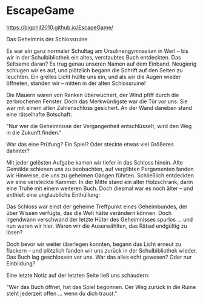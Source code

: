 # EscapeGame
https://bigphil2010.github.io/EscapeGame/

Das Geheimnis der Schlossruine

Es war ein ganz normaler Schultag am Ursulinengymnasium in Werl – bis wir in der Schulbibliothek ein altes, verstaubtes Buch entdeckten. Das Seltsame daran? Es trug genau unseren Namen auf dem Einband. Neugierig schlugen wir es auf, und plötzlich begann die Schrift auf den Seiten zu leuchten. Ein grelles Licht hüllte uns ein, und als wir die Augen wieder öffneten, standen wir – mitten in der alten Schlossruine!

Die Mauern waren von Ranken überwuchert, der Wind pfiff durch die zerbrochenen Fenster. Doch das Merkwürdigste war die Tür vor uns: Sie war mit einem alten Zahlenschloss gesichert. An der Wand daneben stand eine rätselhafte Botschaft:

"Nur wer die Geheimnisse der Vergangenheit entschlüsselt, wird den Weg in die Zukunft finden."

War das eine Prüfung? Ein Spiel? Oder steckte etwas viel Größeres dahinter?

Mit jeder gelösten Aufgabe kamen wir tiefer in das Schloss hinein. Alte Gemälde schienen uns zu beobachten, auf vergilbten Pergamenten fanden wir Hinweise, die uns zu geheimen Gängen führten. Schließlich entdeckten wir eine versteckte Kammer. In der Mitte stand ein alter Holzschrank, darin eine Truhe mit einem weiteren Buch. Doch diesmal war es noch älter – und enthielt eine unglaubliche Enthüllung:

Das Schloss war einst der geheime Treffpunkt eines Geheimbundes, der über Wissen verfügte, das die Welt hätte verändern können. Doch irgendwann verschwand der letzte Hüter des Geheimnisses spurlos … und nun waren wir hier. Waren wir die Auserwählten, das Rätsel endgültig zu lösen?

Doch bevor wir weiter überlegen konnten, begann das Licht erneut zu flackern – und plötzlich fanden wir uns zurück in der Schulbibliothek wieder. Das Buch lag geschlossen vor uns. War das alles echt gewesen? Oder nur Einbildung?

Eine letzte Notiz auf der letzten Seite ließ uns schaudern:

"Wer das Buch öffnet, hat das Spiel begonnen. Der Weg zurück in die Ruine steht jederzeit offen … wenn du dich traust."




<!DOCTYPE html>
<html lang="en">
<head>
    <meta charset="UTF-8">
    <meta name="viewport" content="width=device-width, initial-scale=1.0">
    <title>Aspect Ratio Div</title>
    <style>
        .aspect-ratio-box {
            width: 100vw; /* Verwendung des gesamten verfügbaren Viewport-Bereichs */
            height: 100vh;
            display: flex;
            justify-content: center;
            align-items: center;
        }

        .content {
            width: 100%;
            height: 100%;
            max-width: 133.33vh; /* 4/3 = 1.333... */
            max-height: 75vw; /* 3/4 = 0.75 */
        }

        .resizeable-div {
            width: 100%;
            height: 100%;
            object-fit: cover;
        }
    </style>
</head>
<body>
    <div class="aspect-ratio-box">
        <div class="content">
            <!-- Dein Inhalt hier, z.B. ein Bild oder Video -->
            <img class="resizeable-div" src="dein-bild.jpg" alt="Bildbeschreibung">
        </div>
    </div>
</body>
</html>
